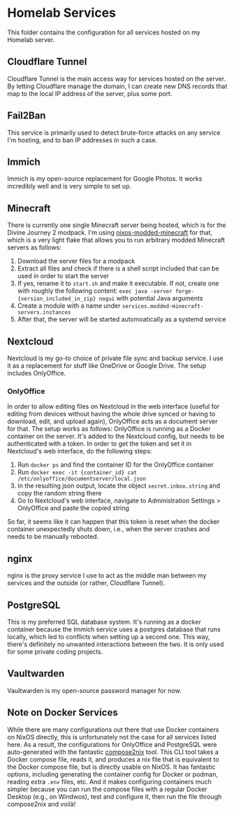 # Homelab Services
This folder contains the configuration for all services hosted on my Homelab server.

## Cloudflare Tunnel
Cloudflare Tunnel is the main access way for services hosted on the server. By letting Cloudflare manage the domain, I can create new DNS records that map to the local IP address of the server, plus some port. 

## Fail2Ban
This service is primarily used to detect brute-force attacks on any service I'm hosting, and to ban IP addresses in such a case.

## Immich
Immich is my open-source replacement for Google Photos. It works incredibly well and is very simple to set up. 

## Minecraft
There is currently one single Minecraft server being hosted, which is for the Divine Journey 2 modpack. I'm using [nixos-modded-minecraft](https://github.com/mkaito/nixos-modded-minecraft-servers) for that, which is a very light flake that allows you to run arbitrary modded Minecraft servers as follows:
1. Download the server files for a modpack
2. Extract all files and check if there is a shell script included that can be used in order to start the server
3. If yes, rename it to `start.sh` and make it executable. If not, create one with roughly the following content: `exec java -server forge-{version_included_in_zip} nogui` with potential Java arguments
4. Create a module with a name under `services.modded-minecraft-servers.instances`
5. After that, the server will be started automoatically as a systemd service

## Nextcloud
Nextcloud is my go-to choice of private file sync and backup service. I use it as a replacement for stuff like OneDrive or Google Drive. The setup includes OnlyOffice.

### OnlyOffice
In order to allow editing files on Nextcloud in the web interface (useful for editing from devices without having the whole drive synced or having to download, edit, and upload again), OnlyOffice acts as a document server for that. The setup works as follows: OnlyOffice is running as a Docker container on the server. It's added to the Nextcloud config, but needs to be authenticated with a token. In order to get the token and set it in Nextcloud's web interface, do the following steps:
1. Run `docker ps` and find the container ID for the OnlyOffice container
2. Run `docker exec -it {container_id} cat /etc/onlyoffice/documentserver/local.json`
3. In the resulting json output, locate the object `secret.inbox.string` and copy the random string there
4. Go to Nextcloud's web interface, navigate to Administration Settings > OnlyOffice and paste the copied string

So far, it seems like it can happen that this token is reset when the docker container unexpectedly shuts down, i.e., when the server crashes and needs to be manually rebooted. 

## nginx
nginx is the proxy service I use to act as the middle man between my services and the outside (or rather, Cloudflare Tunnel). 

## PostgreSQL
This is my preferred SQL database system. It's running as a docker container because the Immich service uses a postgres database that runs locally, which led to conflicts when setting up a second one. This way, there's definitely no unwanted interactions between the two. It is only used for some private coding projects. 

## Vaultwarden
Vaultwarden is my open-source password manager for now. 

## Note on Docker Services
While there are many configurations out there that use Docker containers on NixOS directly, this is unfortunately not the case for all services listed here. As a result, the configurations for OnlyOffice and PostgreSQL were auto-generated with the fantastic [compose2nix](https://github.com/aksiksi/compose2nix) tool. This CLI tool takes a Docker compose file, reads it, and produces a nix file that is equivalent to the Docker compose file, but is directly usable on NixOS. It has fantastic options, including generating the container config for Docker or podman, reading extra `.env` files, etc. And it makes configuring containers much simpler because you can run the compose files with a regular Docker Desktop (e.g., on Windwos), test and configure it, then run the file through compose2nix and voilà!
